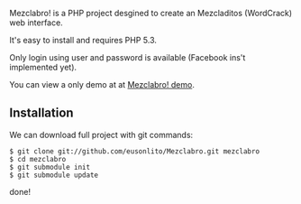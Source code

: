 Mezclabro! is a PHP project desgined to create an Mezcladitos (WordCrack) web interface.

It's easy to install and requires PHP 5.3.

Only login using user and password is available (Facebook ins't implemented yet).

You can view a only demo at at <a href="http://litoweb.net/mezclabro/">Mezclabro! demo</a>.

Installation
--------
We can download full project with git commands:

    $ git clone git://github.com/eusonlito/Mezclabro.git mezclabro
    $ cd mezclabro
    $ git submodule init
    $ git submodule update

done!
